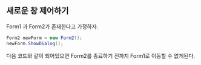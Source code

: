## 새로운 창 제어하기

Form1 과 Form2가 존재한다고 가정하자.</br>
```cs
Form2 newForm = new Form2();
newForm.ShowDialog();
```
다음 코드와 같이 되어있으면 Form2를 종료하기 전까지 Form1로 이동할 수 없게된다.
